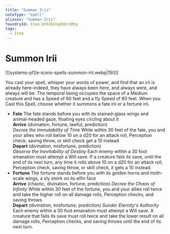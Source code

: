 ```yaml
---
title: "Summon Irii"
noteType: "spell"
aliases: "Summon Irii"
foundryId: Item.bhh36ShpD6DrXMny
tags:
  - Item
---
```


# Summon Irii
![[systems-pf2e-icons-spells-summon-irii.webp|150]]

You cast your spell, whisper your words of power, and find that an irii is already here-indeed, they have always been here, and always were, and always will be. The temporal being occupies the space of a Medium creature and has a Speed of 60 feet and a fly Speed of 60 feet. When you Cast this Spell, choose whether it summons a fate irii or a fortune irii.

*   **Fate** The fate stands before you with its stained-glass wings and animal-headed gaze, floating eyes circling about it  
    **Arrive** (divination, fortune, lawful, prediction)  
    _Decree the Immutability of Time_ While within 30 feet of the fate, you and your allies who roll below 10 on a d20 for an attack roll, Perception check, saving throw, or skill check get a 10 instead  
    **Depart** (divination, misfortune, prediction)  
    _Observe the Inevitability of Destiny_ Each enemy within a 30 foot emanation must attempt a Will save. If a creature fails its save, until the end of its next turn, any time it rolls above 10 on a d20 for an attack roll, Perception check, saving throw, or skill check, it gets a 10 instead.
*   **Fortune** The fortune stands before you with its golden horns and moth-scale wings, a sly smirk on its elfin face  
    **Arrive** (chaotic, divination, fortune, prediction) _Decree the Chaos of Infinity_ While within 30 feet of the fortune, you and your allies roll twice and take the higher roll on all damage rolls, Perception checks, and saving throws  
    **Depart** (divination, misfortune, prediction) _Sunder Eternity's Authority_ Each enemy within a 30 foot emanation must attempt a Will save. A creature that fails its save must roll twice and take the lower result on all damage rolls, Perception checks, and saving throws until the end of its next turn.
